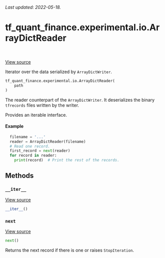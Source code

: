 <!--
This file is generated by a tool. Do not edit directly.
For open-source contributions the docs will be updated automatically.
-->

*Last updated: 2022-05-18.*

<div itemscope itemtype="http://developers.google.com/ReferenceObject">
<meta itemprop="name" content="tf_quant_finance.experimental.io.ArrayDictReader" />
<meta itemprop="path" content="Stable" />
<meta itemprop="property" content="__init__"/>
<meta itemprop="property" content="__iter__"/>
<meta itemprop="property" content="next"/>
</div>

# tf_quant_finance.experimental.io.ArrayDictReader

<!-- Insert buttons and diff -->

<table class="tfo-notebook-buttons tfo-api" align="left">
</table>

<a target="_blank" href="https://github.com/google/tf-quant-finance/blob/master/tf_quant_finance/experimental/io.py">View source</a>



Iterator over the data serialized by `ArrayDictWriter`.

```python
tf_quant_finance.experimental.io.ArrayDictReader(
    path
)
```



<!-- Placeholder for "Used in" -->

The reader counterpart of the `ArrayDictWriter`. It deserializes the binary
`tfrecords` files written by the writer.

Provides an iterable interface.

#### Example
```python
  filename = '...'
  reader = ArrayDictReader(filename)
  # Read one record.
  first_record = next(reader)
  for record in reader:
    print(record)  # Print the rest of the records.
```

## Methods

<h3 id="__iter__"><code>__iter__</code></h3>

<a target="_blank" href="https://github.com/google/tf-quant-finance/blob/master/tf_quant_finance/experimental/io.py">View source</a>

```python
__iter__()
```




<h3 id="next"><code>next</code></h3>

<a target="_blank" href="https://github.com/google/tf-quant-finance/blob/master/tf_quant_finance/experimental/io.py">View source</a>

```python
next()
```

Returns the next record if there is one or raises `StopIteration`.




